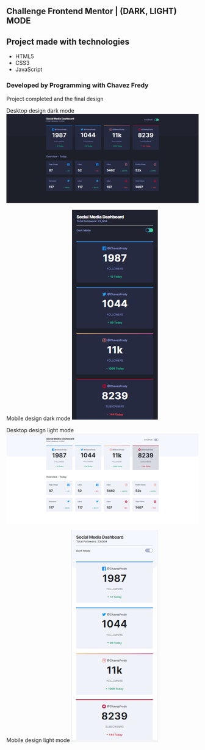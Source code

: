 ## Challenge Frontend Mentor | (DARK, LIGHT) MODE

## Project made with technologies
- HTML5
- CSS3
- JavaScript

### Developed by Programming with Chavez Fredy

Project completed and the final design

Desktop design dark mode
!["Desktop design dark mode"](https://github.com/Fredymax/FrontEndMentor-DarkLightMode/blob/main/design/dark-mode.PNG?raw=true)


Mobile design dark mode
!["Mobile design dark mode"](https://github.com/Fredymax/FrontEndMentor-DarkLightMode/blob/main/design/mobile-dark-mode.PNG?raw=true)


Desktop design light mode
!["Desktop design light mode"](https://github.com/Fredymax/FrontEndMentor-DarkLightMode/blob/main/design/light-mode.PNG?raw=true)


Mobile design light mode
!["Mobile design light mode"](https://github.com/Fredymax/FrontEndMentor-DarkLightMode/blob/main/design/mobile-light-mode.PNG?raw=true)
